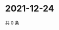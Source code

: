 # 2021-12-24

共 0 条

<!-- BEGIN WEIBO -->
<!-- 最后更新时间 Fri Dec 24 2021 12:19:57 GMT+0800 (China Standard Time) -->

<!-- END WEIBO -->
